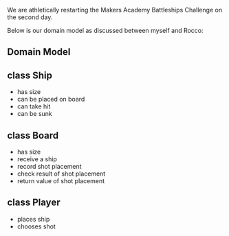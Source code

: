 We are athletically restarting the Makers Academy Battleships Challenge on the second day.

Below is our domain model as discussed between myself and Rocco:

Domain Model
------------

class Ship
------------
- has size
- can be placed on board
- can take hit
- can be sunk

class Board
-----------
- has size
- receive a ship
- record shot placement
- check result of shot placement
- return value of shot placement

class Player
------------
- places ship
- chooses shot